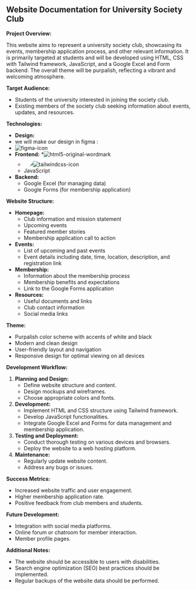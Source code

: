 ## Website Documentation for University Society Club

**Project Overview:**

This website aims to represent a university society club, showcasing its events, membership application process, and other relevant information. It is primarily targeted at students and will be developed using HTML, CSS with Tailwind framework, JavaScript, and a Google Excel and Form backend. The overall theme will be purpalish, reflecting a vibrant and welcoming atmosphere.

**Target Audience:**

* Students of the university interested in joining the society club.
* Existing members of the society club seeking information about events, updates, and resources.

**Technologies:**
* **Design:**
* we will make our design in figma :
* ![figma-icon](https://github.com/askarikzm/PROJECT_X/assets/75198639/fa5884c0-d9e1-443e-85a1-8e46db24371f)
* **Frontend:**
    *![html5-original-wordmark](https://github.com/askarikzm/PROJECT_X/assets/75198639/92cdc2da-1dab-4f86-b24e-61b2ca95e4b3)
    * <svg xmlns="http://www.w3.org/2000/svg" width="24" height="24"><defs><linearGradient x1="0" y1="-21.333" y2="85.333" id="A" x2="64" gradientUnits="userSpaceOnUse"><stop stop-color="#2383ae" offset="0%"/><stop stop-color="#6dd7b9" offset="100%"/></linearGradient></defs><path d="M16 25.6c2.133-8.533 7.467-12.8 16-12.8 12.8 0 14.4 9.6 20.8 11.2 4.267 1.067 8-.533 11.2-4.8C61.867 27.733 56.533 32 48 32c-12.8 0-14.4-9.6-20.8-11.2-4.267-1.067-8 .533-11.2 4.8zM0 44.8C2.133 36.267 7.467 32 16 32c12.8 0 14.4 9.6 20.8 11.2 4.267 1.067 8-.533 11.2-4.8-2.133 8.533-7.467 12.8-16 12.8-12.8 0-14.4-9.6-20.8-11.2-4.267-1.067-8 .533-11.2 4.8z" fill="url(#A)" fill-rule="evenodd"/></svg>![tailwindcss-icon](https://github.com/askarikzm/PROJECT_X/assets/75198639/d9e90568-37d9-4d55-91c5-ad39aab09680)
    * JavaScript
* **Backend:**
    * Google Excel (for managing data)
    * Google Forms (for membership application)

**Website Structure:**

* **Homepage:**
    * Club information and mission statement
    * Upcoming events
    * Featured member stories
    * Membership application call to action
* **Events:**
    * List of upcoming and past events
    * Event details including date, time, location, description, and registration link
* **Membership:**
    * Information about the membership process
    * Membership benefits and expectations
    * Link to the Google Forms application
* **Resources:**
    * Useful documents and links
    * Club contact information
    * Social media links

**Theme:**

* Purpalish color scheme with accents of white and black
* Modern and clean design
* User-friendly layout and navigation
* Responsive design for optimal viewing on all devices

**Development Workflow:**

1. **Planning and Design:**
    * Define website structure and content.
    * Design mockups and wireframes.
    * Choose appropriate colors and fonts.
2. **Development:**
    * Implement HTML and CSS structure using Tailwind framework.
    * Develop JavaScript functionalities.
    * Integrate Google Excel and Forms for data management and membership application.
3. **Testing and Deployment:**
    * Conduct thorough testing on various devices and browsers.
    * Deploy the website to a web hosting platform.
4. **Maintenance:**
    * Regularly update website content.
    * Address any bugs or issues.

**Success Metrics:**

* Increased website traffic and user engagement.
* Higher membership application rate.
* Positive feedback from club members and students.

**Future Development:**

* Integration with social media platforms.
* Online forum or chatroom for member interaction.
* Member profile pages.

**Additional Notes:**

* The website should be accessible to users with disabilities.
* Search engine optimization (SEO) best practices should be implemented.
* Regular backups of the website data should be performed.


